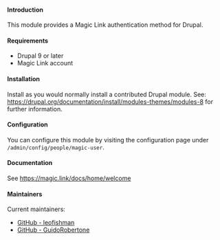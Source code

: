 #### Introduction

This module provides a Magic Link authentication method for Drupal.

#### Requirements

- Drupal 9 or later
- Magic Link account

#### Installation

Install as you would normally install a contributed Drupal module. See:
https://drupal.org/documentation/install/modules-themes/modules-8
for further information.

#### Configuration

You can configure this module by visiting the configuration page under
`/admin/config/people/magic-user`.

#### Documentation

See https://magic.link/docs/home/welcome

#### Maintainers

Current maintainers:
- [GitHub - leofishman](https://github.com/leofishman)
- [GitHub - GuidoRobertone](https://github.com/GuidoRobertone)
